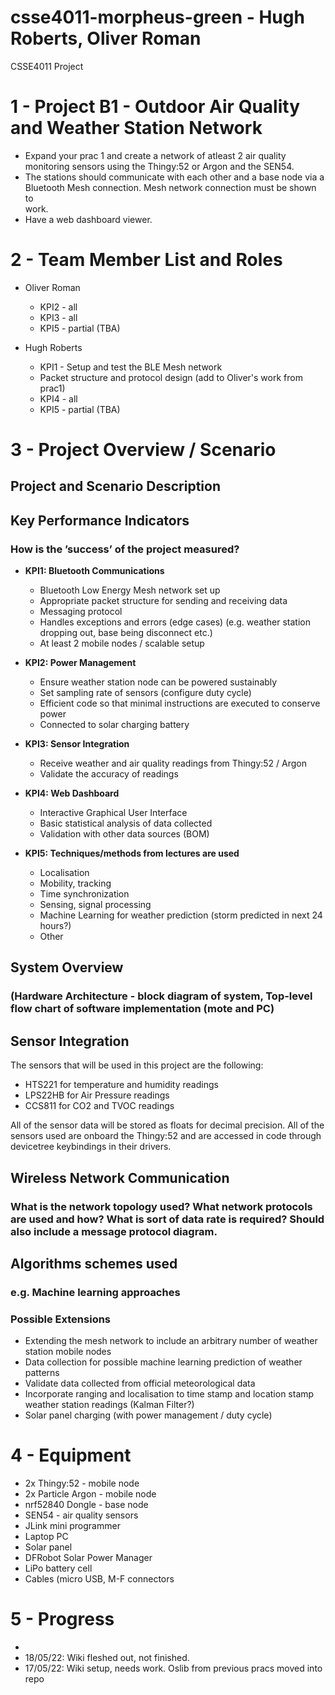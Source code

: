 # csse4011-morpheus-green - Hugh Roberts, Oliver Roman
CSSE4011 Project

# 1 - Project B1 - Outdoor Air Quality and Weather Station Network 
* Expand	your	prac 1	and	create	a	network	of atleast	2 air	quality	
monitoring	sensors	using	the	Thingy:52 or	Argon and	the	SEN54.
*  The	stations	should	communicate	with	each	other	and	a	base	node	via	a	
Bluetooth	Mesh	connection. Mesh	network	connection	must	be	shown	to	
work.
* Have	a	web	dashboard	viewer.

# 2 - Team Member List and Roles 

* Oliver Roman 
    - KPI2 - all
    - KPI3 - all
    - KPI5 - partial (TBA)
    
* Hugh Roberts 
    - KPI1 - Setup and test the BLE Mesh network 
    - Packet structure and protocol design (add to Oliver's work from prac1)
    - KPI4 - all 
    - KPI5 - partial (TBA) 

# 3 - Project Overview / Scenario

## Project and Scenario Description 

## Key Performance Indicators
### How is the ’success’ of the project measured?

* **KPI1: Bluetooth Communications**
    - Bluetooth Low Energy Mesh network set up
    - Appropriate packet structure for sending and receiving data 
    - Messaging protocol 
    - Handles exceptions and errors (edge cases) (e.g. weather station dropping out, base being disconnect etc.)
    - At least 2 mobile nodes / scalable setup 
* **KPI2: Power Management**
    - Ensure weather station node can be powered sustainably
    - Set sampling rate of sensors (configure duty cycle)
    - Efficient code so that minimal instructions are executed to conserve power 
    - Connected to solar charging battery 
* **KPI3: Sensor Integration**
    - Receive weather and air quality readings from Thingy:52 / Argon 
    - Validate the accuracy of readings 
* **KPI4: Web Dashboard**
    - Interactive Graphical User Interface
    - Basic statistical analysis of data collected
    - Validation with other data sources (BOM)
    
* **KPI5: Techniques/methods from lectures are used**
    - Localisation
    - Mobility, tracking
    - Time synchronization
    - Sensing, signal processing
    - Machine Learning for weather prediction (storm predicted in next 24 hours?)
    - Other 

## System Overview
### (Hardware Architecture - block diagram of system, Top-level flow chart of software implementation (mote and PC)

## Sensor Integration 
The sensors that will be used in this project are the following: 
* HTS221 for temperature and humidity readings
* LPS22HB for Air Pressure readings
* CCS811 for CO2 and TVOC readings 

All of the sensor data will be stored as floats for decimal precision. All of the sensors used are onboard the Thingy:52 and are accessed in code through devicetree keybindings in their drivers. 

## Wireless Network Communication
### What is the network topology used? What network protocols are used and how? What is sort of data rate is required? Should also include a message protocol diagram.

## Algorithms schemes used
### e.g. Machine learning approaches

### Possible Extensions

* Extending the mesh network to include an arbitrary number of weather station mobile nodes 
* Data collection for possible machine learning prediction of weather patterns
* Validate data collected from official meteorological data 
* Incorporate ranging and localisation to time stamp and location stamp weather station readings (Kalman Filter?)
* Solar panel charging (with power management / duty cycle)

# 4 - Equipment

* 2x Thingy:52 - mobile node
* 2x Particle Argon - mobile node
* nrf52840 Dongle - base node
* SEN54 - air quality sensors
* JLink mini programmer
* Laptop PC
* Solar panel 
* DFRobot Solar Power Manager
* LiPo battery cell 
* Cables (micro USB, M-F connectors

# 5 - Progress

*
* 18/05/22: Wiki fleshed out, not finished. 
* 17/05/22: Wiki setup, needs work. Oslib from previous pracs moved into repo 


